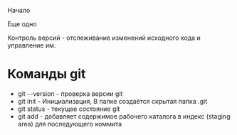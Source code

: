 Начало

Еще одно

Контроль версий - отслеживание изменений исходного кода и управление им.

# **Команды git**

* git --version   - проверка версии git  
* git init        - Инициализация, В папке создаётся скрытая папка .git 
* git status      - текущее состояние git
* git add         - добавляет содержимое рабочего каталога в индекс (staging area) для последующего коммита